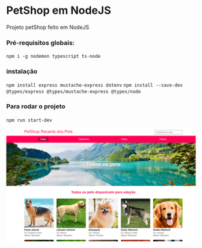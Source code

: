# PetShop em NodeJS
Projeto petShop feito em NodeJS

### Pré-requisitos globais:
`npm i -g nodemon typescript ts-node`

### instalação
`npm install express mustache-express dotenv`
`npm install --save-dev @types/express @types/mustache-express @types/node`
### Para rodar o projeto
`npm run start-dev`

<img src="./print-pets.png">


